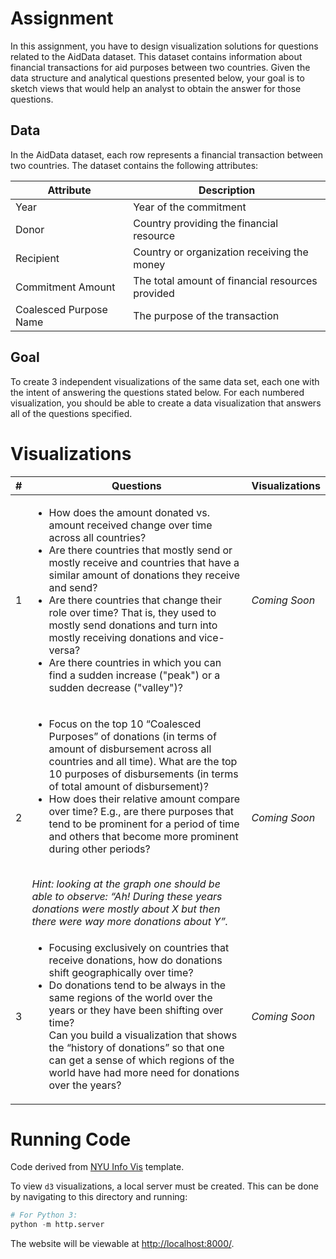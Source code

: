 # Assignment
In this assignment, you have to design visualization solutions for questions related to the
AidData dataset. This dataset contains information about financial transactions for aid purposes
between two countries. Given the data structure and analytical questions presented below, your
goal is to sketch views that would help an analyst to obtain the answer for those questions.

## Data
In the AidData dataset, each row represents a financial transaction between two countries. The dataset contains the following attributes:

| Attribute | Description |
| - | - |
| Year | Year of the commitment | 
| Donor | Country providing the financial resource | 
| Recipient | Country or organization receiving the money | 
| Commitment Amount | The total amount of financial resources provided | 
| Coalesced Purpose Name | The purpose of the transaction | 

## Goal
To create 3 independent visualizations of the same data set, each one with the intent of answering the questions stated below. For each numbered visualization, you should be able to create a data visualization that answers all of the questions specified.

# Visualizations
| # | Questions | Visualizations |
| - | - | - |
| 1 | <ul><li>How does the amount donated vs. amount received change over time across all countries?</li><li>Are there countries that mostly send or mostly receive and countries that have a similar amount of donations they receive and send?</li><li>Are there countries that change their role over time? That is, they used to mostly send donations and turn into mostly receiving donations and vice-versa?</li><li>Are there countries in which you can find a sudden increase ("peak") or a sudden decrease ("valley")?</li></ul> | *Coming Soon* |
| 2 | <ul><li>Focus on the top 10 “Coalesced Purposes” of donations (in terms of amount of disbursement across all countries and all time). What are the top 10 purposes of disbursements (in terms of total amount of disbursement)?</li><li> How does their relative amount compare over time? E.g., are there purposes that tend to be prominent for a period of time and others that become more prominent during other periods?</li></ul> <br/>*Hint: looking at the graph one should be able to observe: “Ah! During these years donations were mostly about X but then there were way more donations about Y”.* | *Coming Soon* |
| 3 | <ul><li>Focusing exclusively on countries that receive donations, how do donations shift geographically over time? </li><li>Do donations tend to be always in the same regions of the world over the years or they have been shifting over time? </li> Can you build a visualization that shows the “history of donations” so that one can get a sense of which regions of the world have had more need for donations over the years? </li></ul> | *Coming Soon* |

# Running Code
Code derived from [NYU Info Vis](https://github.com/nyuvis/info-vis-project-template) template.

To view `d3` visualizations, a local server must be created. This can be done by navigating to this directory and running:
```python
# For Python 3:
python -m http.server
```
The website will be viewable at [http://localhost:8000/](http://localhost:8000/).
